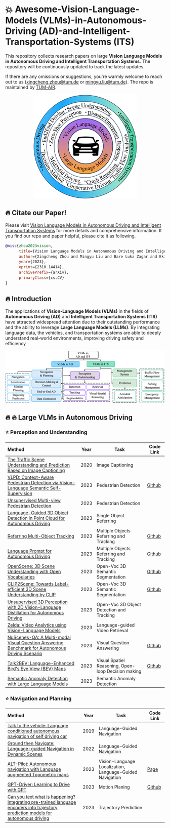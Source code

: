 # :boom: Awesome-Vision-Language-Models (VLMs)-in-Autonomous-Driving (AD)-and-Intelligent-Transportation-Systems (ITS)
This repository collects research papers on large **Vision Language Models in Autonomous Driving and Intelligent Transportation Systems**. The repository will be continuously updated to track the latest updates. 
 
If there are any omissions or suggestions, you're warmly welcome to reach out to us (xingcheng.zhou@tum.de or mingyu.liu@tum.de). The repo is maintained by [TUM-AIR](https://www.ce.cit.tum.de/air/home/).

<p align="center">
<img src="Assets/figure1.png" width="330" height="330"/>
</p>

## :fire: Citate our Paper!
Please visit [Vision Language Models in Autonomous Driving and Intelligent Transportation Systems](https://arxiv.org/pdf/2310.14414.pdf) for more details and comprehensive information. If you find our repo and paper helpful, please cite it as following.

```BibTeX
@misc{zhou2023vision,
      title={Vision Language Models in Autonomous Driving and Intelligent Transportation Systems}, 
      author={Xingcheng Zhou and Mingyu Liu and Bare Luka Zagar and Ekim Yurtsever and Alois C. Knoll},
      year={2023},
      eprint={2310.14414},
      archivePrefix={arXiv},
      primaryClass={cs.CV}
}
```

## :fire: Introduction
The applications of **Vision-Language Models (VLMs)** in the fields of **Autonomous Driving (AD)** and **Intelligent Transportation Systems (ITS)** have attracted widespread attention due to their outstanding performance and the ability to leverage **Large Language Models (LLMs)**. By integrating
language data, the vehicles, and transportation systems are able to deeply understand real-world environments, improving driving safety and efficiency

<p align="center">
<img src="Assets/figure2.png"/>
</p>

## :fire: :fire: Large VLMs in Autonomous Driving

### :star: Perception and Understanding
| Method                                                                                                                                                                                                                                                                                                                                                                                                                                                                                                                                                                                                                                                                                                                       | Year | Task                                                | Code Link                                                |                                               
|:-----------------------------------------------------------------------------------------------------------------------------------------------------------------------------------------------------------------------------------------------------------------------------------------------------------------------------------------------------------------------------------------------------------------------------------------------------------------------------------------------------------------------------------------------------------------------------------------------------------------------------------------------------------------------------------------------------------------------------|------|-----------------------------------------------------|----------------------------------------------------------| 
| [The Traffic Scene Understanding and Prediction Based on Image Captioning](https://ieeexplore.ieee.org/document/9306804)                                                                                                                                                                                                                                                                                                                                                                                                                                                                                                                                                                                                     | 2020 | Image Captioning                                    |                                                          | 
| [VLPD: Context-Aware Pedestrian Detection via Vision-Language Semantic Self-Supervision](https://arxiv.org/pdf/2304.03135.pdf)                                                                                                                                                                                                                                                                                                                                                                                                                                                                                                                                                                                               | 2023 | Pedestrian Detection                                | [Github](https://github.com/lmy98129/VLPD)               | 
| [Unsupervised Multi-view Pedestrian Detection](https://arxiv.org/pdf/2305.12457.pdf)                                                                                                                                                                                                                                                                                                                                                                                                                                                                                                                                                                                                                                         | 2023 | Pedestrian Detection                                |                                                          | 
| [Language-Guided 3D Object Detection in Point Cloud for Autonomous Driving](https://arxiv.org/pdf/2305.15765.pdf)                                                                                                                                                                                                                                                                                                                                                                                                                                                                                                                                                                                                            | 2023 | Single Object Referring                             |                                                          | 
| [Referring Multi-Object Tracking](https://arxiv.org/pdf/2303.03366.pdf)                                                                                                                                                                                                                                                                                                                                                                                                                                                                                                                                                                                                                                                      | 2023 | Multiple Objects Referring and Tracking             | [Github](https://github.com/wudongming97/rmot)           | 
| [Language Prompt for Autonomous Driving](https://arxiv.org/pdf/2309.04379v1.pdf)                                                                                                                                                                                                                                                                                                                                                                                                                                                                                                                                                                                                                                             | 2023 | Multiple Objects Referring and Tracking             | [Github](https://github.com/wudongming97/prompt4driving) | 
| [OpenScene: 3D Scene Understanding with Open Vocabularies](https://arxiv.org/pdf/2211.15654.pdf)                                                                                                                                                                                                                                                                                                                                                                                                                                                                                                                                                                                                                             | 2023 | Open-Voc 3D Semantic Segmentation                   | [Github](https://github.com/pengsongyou/openscene)       |
| [CLIP2Scene: Towards Label-efficient 3D Scene Understanding by CLIP](https://arxiv.org/pdf/2301.04926.pdf)                                                                                                                                                                                                                                                                                                                                                                                                                                                                                                                                                                                                                   | 2023 | Open-Voc 3D Semantic Segmentation                   | [Github](https://github.com/runnanchen/CLIP2Scene)       | 
| [Unsupervised 3D Perception with 2D Vision-Language Distillation for Autonomous Driving](https://openaccess.thecvf.com/content/ICCV2023/papers/Najibi_Unsupervised_3D_Perception_with_2D_Vision-Language_Distillation_for_Autonomous_Driving_ICCV_2023_paper.pdf)                                                                                                                                                                                                                                                                                                                                                                                                                                                            | 2023 | Open-Voc 3D Object Detection and Tracking           |                                                          | 
| [Zelda: Video Analytics using Vision-Language Models](https://arxiv.org/pdf/2305.03785.pdf#:~:text=We%20present%20Zelda%3A%20a%20video,and%20identify%20low%2Dquality%20frames.)                                                                                                                                                                                                                                                                                                                                                                                                                                                                                                                                             | 2023 | Language-guided Video Retrieval                     |                                                          | 
| [NuScenes-QA: A Multi-modal Visual Question Answering Benchmark for Autonomous Driving Scenario](https://arxiv.org/pdf/2305.14836.pdf)                                                                                                                                                                                                                                                                                                                                                                                                                                                                                                                                                                                       | 2023 | Visual Question Answering                           | [Github](https://github.com/qiantianwen/NuScenes-QA)     | 
| [Talk2BEV: Language-Enhanced Bird's Eye View (BEV) Maps](https://arxiv.org/abs/2310.02251)                                                                                                                                                                                                                                                                                                                                                                                                                                                                                                                                                                                                                                   | 2023 | Visual Spatiel Reasoning, Open-loop Decision making | [Github](https://github.com/llmbev/talk2bev)                                              | 
| [Semantic Anomaly Detection with Large Language Models](https://arxiv.org/pdf/2305.11307.pdf)                                                                                                                                                                                                                                                                                                                                                                                                                                                                                                                                                                                                                                | 2023 | Semantic Anomaly Detection                          |                                                          |

### :star: Navigation and Planning
| Method                                                                                                                                 | Year | Task                                                    | Code Link                                              |                                               
|:---------------------------------------------------------------------------------------------------------------------------------------|------|---------------------------------------------------------|--------------------------------------------------------| 
| [Talk to the vehicle: Language conditioned autonomous navigation of self driving car](https://ieeexplore.ieee.org/document/8967929)    | 2019 | Language-Guided Navigation                              |                                                        | 
| [Ground then Navigate: Language-guided Navigation in Dynamic Scenes](https://arxiv.org/abs/2209.11972)                                 | 2022 | Language-Guided Navigation                              |                                                        |
| [ALT-Pilot: Autonomous navigation with Language augmented Topometric maps](https://arxiv.org/pdf/2310.02324.pdf)                       | 2023 | Vision-Language Localization, Language-Guided Navigation| [Page](https://navigate-anywhere.github.io/ALT-Pilot/) |
| [GPT-Driver: Learning to Drive with GPT](https://arxiv.org/pdf/2310.01415.pdf)                                                         | 2023 | Motion Planing                                          | [Github](https://github.com/PointsCoder/GPT-Driver)    |
| [Can you text what is happening? Integrating pre-trained language encoders into trajectory prediction models for autonomous driving](https://arxiv.org/pdf/2309.05282.pdf) | 2023 |Trajectory Prediction                        |                                                        |
